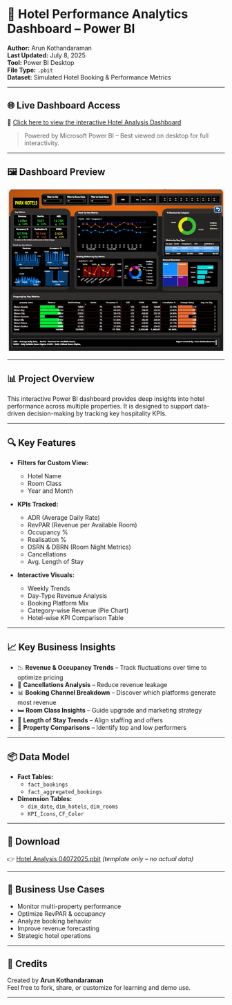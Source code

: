 # 🏨 Hotel Performance Analytics Dashboard – Power BI

**Author:** Arun Kothandaraman  
**Last Updated:** July 8, 2025  
**Tool:** Power BI Desktop  
**File Type:** `.pbit`  
**Dataset:** Simulated Hotel Booking & Performance Metrics

---

## 🌐 Live Dashboard Access

🔗 [Click here to view the interactive Hotel Analysis Dashboard](https://app.powerbi.com/view?r=eyJrIjoiY2JlYmMxZTQtNTZmYi00ZWMwLWJiYWMtMzFiNzY4MTQ0ZTUxIiwidCI6ImM5NjM5ODAwLTUxMDItNDdjMS1iNmU5LTRiZDgxYmU0ZWQwOSIsImMiOjZ9)  
> Powered by Microsoft Power BI – Best viewed on desktop for full interactivity.

---

## 🖼️ Dashboard Preview

[![View Dashboard](https://github.com/ArunKothandaraman94/Hotel-Analysis-Report/blob/main/Hotel%20Analysis%20Image%2010072025.png)](https://app.powerbi.com/view?r=eyJrIjoiY2JlYmMxZTQtNTZmYi00ZWMwLWJiYWMtMzFiNzY4MTQ0ZTUxIiwidCI6ImM5NjM5ODAwLTUxMDItNDdjMS1iNmU5LTRiZDgxYmU0ZWQwOSIsImMiOjZ9)

---

## 📊 Project Overview

This interactive Power BI dashboard provides deep insights into hotel performance across multiple properties. It is designed to support data-driven decision-making by tracking key hospitality KPIs.

---

## 🔍 Key Features

- **Filters for Custom View:**
  - Hotel Name
  - Room Class
  - Year and Month

- **KPIs Tracked:**
  - ADR (Average Daily Rate)
  - RevPAR (Revenue per Available Room)
  - Occupancy %
  - Realisation %
  - DSRN & DBRN (Room Night Metrics)
  - Cancellations
  - Avg. Length of Stay

- **Interactive Visuals:**
  - Weekly Trends
  - Day-Type Revenue Analysis
  - Booking Platform Mix
  - Category-wise Revenue (Pie Chart)
  - Hotel-wise KPI Comparison Table

---

## 📈 Key Business Insights

- 📉 **Revenue & Occupancy Trends** – Track fluctuations over time to optimize pricing
- 🚫 **Cancellations Analysis** – Reduce revenue leakage
- 📊 **Booking Channel Breakdown** – Discover which platforms generate most revenue
- 🛏️ **Room Class Insights** – Guide upgrade and marketing strategy
- 🧳 **Length of Stay Trends** – Align staffing and offers
- 🏨 **Property Comparisons** – Identify top and low performers

---

## 📦 Data Model

- **Fact Tables:**
  - `fact_bookings`
  - `fact_aggregated_bookings`
- **Dimension Tables:**
  - `dim_date`, `dim_hotels`, `dim_rooms`
  - `KPI_Icons`, `CF_Color`

---

## 📁 Download

👉 [Hotel Analysis 04072025.pbit](Hotel%20Analysis%2004072025.pbit) *(template only – no actual data)*

---

## 🧠 Business Use Cases

- Monitor multi-property performance  
- Optimize RevPAR & occupancy  
- Analyze booking behavior  
- Improve revenue forecasting  
- Strategic hotel operations

---

## 🙌 Credits

Created by **Arun Kothandaraman**  
Feel free to fork, share, or customize for learning and demo use.

---

